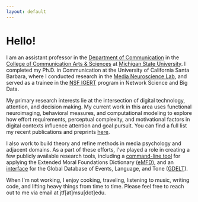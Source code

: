 ```yaml
---
layout: default
---
```


<!-- Section -->

# Hello!

I am an assistant professor in the [Department of Communication](https://comartsci.msu.edu/departments/communication) in the [College of Communication Arts & Sciences](https://comartsci.msu.edu/) at [Michigan State University](https://msu.edu/). I completed my Ph.D. in Communication at the University of California Santa Barbara, where I conducted research in the [Media Neuroscience Lab](https://www.medianeuroscience.org/), and served as a trainee in the [NSF IGERT](https://networkscience.igert.ucsb.edu/) program in Network Science and Big Data.

My primary research interests lie at the intersection of digital technology, attention, and decision making. My current work in this area uses functional neuroimaging, behavioral measures, and computational modeling to explore how effort requirements, perceptual complexity, and motivational factors in digital contexts influence attention and goal pursuit. You can find a full list my recent publications and preprints [here](https://www.jacobtfisher.com/publications).

I also work to build theory and refine methods in media psychology and adjacent domains. As a part of these efforts, I've played a role in creating a few publicly available research tools, including a [command-line tool](https://github.com/medianeuroscience/emfdscore) for applying the Extended Moral Foundations Dictionary ([eMFD](https://link.springer.com/article/10.3758/s13428-020-01433-0)), and an [interface](https://icore.mnl.ucsb.edu/home) for the Global Database of Events, Language, and Tone ([GDELT](https://www.gdeltproject.org/)).  

When I'm not working, I enjoy cooking, traveling, listening to music, writing code, and lifting heavy things from time to time. Please feel free to reach out to me via email at jtf[at]msu[dot]edu.

<!-- Section -->